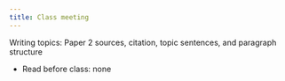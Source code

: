 ```yaml
---
title: Class meeting
---
```

<!-- 8.1 Tue 5 Mar 2024 -->

Writing topics: Paper 2 sources, citation, topic sentences, and paragraph structure

- Read before class: none

